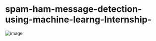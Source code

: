 # spam-ham-message-detection-using-machine-learng-Internship-
![image](https://user-images.githubusercontent.com/66793851/86527318-818ec280-bebb-11ea-9dc0-c6a9db5d9c8a.png)
  
